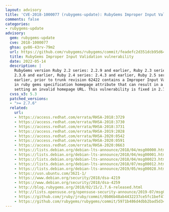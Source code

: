 ```yaml
---
layout: advisory
title: 'CVE-2018-1000077 (rubygems-update): RubyGems Improper Input Validation vulnerability'
comments: false
categories:
- rubygems-update
advisory:
  gem: rubygems-update
  cve: 2018-1000077
  ghsa: gv86-43rv-79m2
  url: https://github.com/rubygems/rubygems/commit/feadefc2d351dcb95d6492f5ad17ebca546eb964
  title: RubyGems Improper Input Validation vulnerability
  date: 2022-05-14
  description: |
    RubyGems version Ruby 2.2 series: 2.2.9 and earlier, Ruby 2.3 series:
    2.3.6 and earlier, Ruby 2.4 series: 2.4.3 and earlier, Ruby 2.5 series: 2.5.0 and
    earlier, prior to trunk revision 62422 contains a Improper Input Validation vulnerability
    in ruby gems specification homepage attribute that can result in a malicious gem
    setting an invalid homepage URL. This vulnerability is fixed in 2.7.6.
  cvss_v3: 5.3
  patched_versions:
  - ">= 2.7.6"
  related:
    url:
    - https://access.redhat.com/errata/RHSA-2018:3729
    - https://access.redhat.com/errata/RHSA-2018:3730
    - https://access.redhat.com/errata/RHSA-2018:3731
    - https://access.redhat.com/errata/RHSA-2019:2028
    - https://access.redhat.com/errata/RHSA-2020:0542
    - https://access.redhat.com/errata/RHSA-2020:0591
    - https://access.redhat.com/errata/RHSA-2020:0663
    - https://lists.debian.org/debian-lts-announce/2018/04/msg00000.html
    - https://lists.debian.org/debian-lts-announce/2018/04/msg00001.html
    - https://lists.debian.org/debian-lts-announce/2018/04/msg00023.html
    - https://lists.debian.org/debian-lts-announce/2018/07/msg00012.html
    - https://lists.debian.org/debian-lts-announce/2019/05/msg00028.html
    - https://usn.ubuntu.com/3621-1/
    - https://www.debian.org/security/2018/dsa-4219
    - https://www.debian.org/security/2018/dsa-4259
    - http://blog.rubygems.org/2018/02/15/2.7.6-released.html
    - http://lists.opensuse.org/opensuse-security-announce/2019-07/msg00036.html
    - https://github.com/jruby/jruby/commit/0b06b48ab4432237ce5fc1bef47f2c6bcf7843f7
    - https://github.com/rubygems/rubygems/commit/5971b486d4dbb2bad5d3445b3801c456eb0ce183
---
```

